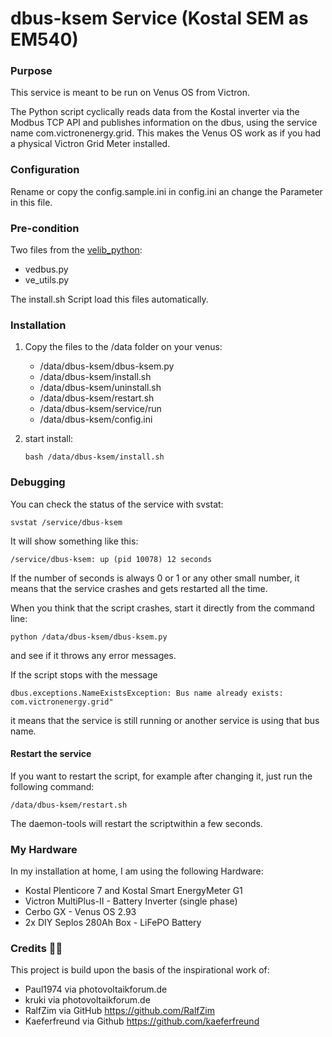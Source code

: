 # dbus-ksem Service (Kostal SEM as EM540)

### Purpose

This service is meant to be run on Venus OS from Victron.

The Python script cyclically reads data from the Kostal inverter via the Modbus TCP API and publishes information on the dbus, using the service name com.victronenergy.grid. This makes the Venus OS work as if you had a physical Victron Grid Meter installed.


### Configuration

Rename or copy the config.sample.ini in config.ini an change the Parameter in this file.


### Pre-condition

Two files from the [velib_python](https://github.com/victronenergy/velib_python):

   - vedbus.py
   - ve_utils.py

The install.sh Script load this files automatically.


### Installation

1. Copy the files to the /data folder on your venus:

   - /data/dbus-ksem/dbus-ksem.py
   - /data/dbus-ksem/install.sh
   - /data/dbus-ksem/uninstall.sh
   - /data/dbus-ksem/restart.sh
   - /data/dbus-ksem/service/run
   - /data/dbus-ksem/config.ini

2. start install:

   `bash /data/dbus-ksem/install.sh`

### Debugging

You can check the status of the service with svstat:

`svstat /service/dbus-ksem`

It will show something like this:

`/service/dbus-ksem: up (pid 10078) 12 seconds`

If the number of seconds is always 0 or 1 or any other small number, it means that the service crashes and gets restarted all the time.

When you think that the script crashes, start it directly from the command line:

`python /data/dbus-ksem/dbus-ksem.py`

and see if it throws any error messages.

If the script stops with the message

`dbus.exceptions.NameExistsException: Bus name already exists: com.victronenergy.grid"`

it means that the service is still running or another service is using that bus name.

#### Restart the service

If you want to restart the script, for example after changing it, just run the following command:

`/data/dbus-ksem/restart.sh`

The daemon-tools will restart the scriptwithin a few seconds.

### My Hardware

In my installation at home, I am using the following Hardware:

- Kostal Plenticore 7 and Kostal Smart EnergyMeter G1
- Victron MultiPlus-II - Battery Inverter (single phase)
- Cerbo GX - Venus OS 2.93
- 2x DIY Seplos 280Ah Box - LiFePO Battery

### Credits 🙌🏻

This project is build upon the basis of the inspirational work of:

- Paul1974 via photovoltaikforum.de
- kruki via photovoltaikforum.de
- RalfZim via GitHub https://github.com/RalfZim
- Kaeferfreund via Github https://github.com/kaeferfreund

